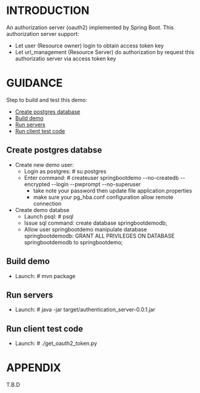 # INTRODUCTION
An authorization server (oauth2) implemented by Spring Boot. This authorization server support:
* Let user (Resource owner) login to obtain access token key
* Let url_management (Resource Server) do authorization by request this authorizatio server via access token key


# GUIDANCE

Step to build and test this demo:
* [Create postgres database](#create-postgres-databse)
* [Build demo](#build-demo)
* [Run servers](#run-servers)
* [Run client test code](#run-client-test-code)

## Create postgres databse
* Create new demo user:
    * Login as postgres: # su postgres
    * Enter command:     # createuser springbootdemo --no-createdb --encrypted --login --pwprompt --no-superuser 
        * take note your password then update file application.properties
        * make sure your pg_hba.conf configuration allow remote connection 
* Create demo databse
    * Launch psql:       # psql
    * Issue sql command: create database springbootdemodb;
    * Allow user springbootdemo manipulate database springbootdemodb:
        GRANT ALL PRIVILEGES ON DATABASE springbootdemodb to springbootdemo;

## Build demo
* Launch: # mvn package

## Run servers
* Launch: # java -jar target/authentication_server-0.0.1.jar

## Run client test code
* Launch: # ./get_oauth2_token.py


# APPENDIX
T.B.D

